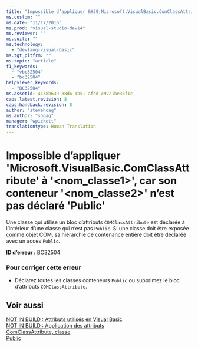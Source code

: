 ```yaml
---
title: "Impossible d’appliquer &#39;Microsoft.VisualBasic.ComClassAttribute&#39; &#224; &#39;&lt;nom_classe1&gt;&#39;, car son conteneur &#39;&lt;nom_classe2&gt;&#39; n’est pas d&#233;clar&#233; &#39;Public&#39; | Microsoft Docs"
ms.custom: ""
ms.date: "11/17/2016"
ms.prod: "visual-studio-dev14"
ms.reviewer: ""
ms.suite: ""
ms.technology: 
  - "devlang-visual-basic"
ms.tgt_pltfrm: ""
ms.topic: "article"
f1_keywords: 
  - "vbc32504"
  - "bc32504"
helpviewer_keywords: 
  - "BC32504"
ms.assetid: 4138b639-88d6-4b51-afcd-c92a1be36f1c
caps.latest.revision: 8
caps.handback.revision: 8
author: "stevehoag"
ms.author: "shoag"
manager: "wpickett"
translationtype: Human Translation
---
```

# Impossible d’appliquer &#39;Microsoft.VisualBasic.ComClassAttribute&#39; &#224; &#39;&lt;nom_classe1&gt;&#39;, car son conteneur &#39;&lt;nom_classe2&gt;&#39; n’est pas d&#233;clar&#233; &#39;Public&#39;
Une classe qui utilise un bloc d’attributs `COMClassAttribute` est déclarée à l’intérieur d’une classe qui n’est pas `Public`. Si une classe doit être exposée comme objet COM, sa hiérarchie de contenance entière doit être déclarée avec un accès `Public`.  
  
 **ID d’erreur :** BC32504  
  
### Pour corriger cette erreur  
  
-   Déclarez toutes les classes conteneurs `Public` ou supprimez le bloc d’attributs `COMClassAttribute`.  
  
## Voir aussi  
 [NOT IN BUILD : Attributs utilisés en Visual Basic](http://msdn.microsoft.com/fr-fr/22231318-8a40-49af-9245-e0aab723563b)   
 [NOT IN BUILD : Application des attributs](http://msdn.microsoft.com/fr-fr/2b1703ed-4437-49b3-bc0b-568094324f47)   
 [ComClassAttribute, classe](http://msdn.microsoft.com/fr-fr/5c2f0835-9210-47dc-bc59-5c1769953574)   
 [Public](../../visual-basic/language-reference/modifiers/public.md)